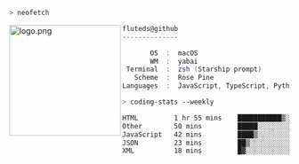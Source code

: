 ```zsh
> neofetch
```

<!--img align="left" src="https://github.com/fluteds.png" alt="logo.png" width="200"/>-->
<img align="left" src="https://external-content.duckduckgo.com/iu/?u=https%3A%2F%2F78.media.tumblr.com%2F975fca5f82161b190efdcaa05ffbd4ec%2Ftumblr_p6q6m9TJF01x3p3jmo1_500.png&f=1&nofb=1" alt="logo.png" width="200"/>

```csharp
fluteds@github
--------------

       OS  :  macOS
       WM  :  yabai
 Terminal  :  zsh (Starship prompt)  
   Scheme  :  Rose Pine  
Languages  :  JavaScript, TypeScript, Python, HTML, CSS  

```

```zsh
> coding-stats --weekly
```

<!--START_SECTION:waka-->

```txt
HTML         1 hr 55 mins    ███████████▒░░░░░░░░░░░░░   44.85 %
Other        50 mins         █████░░░░░░░░░░░░░░░░░░░░   19.72 %
JavaScript   42 mins         ████▒░░░░░░░░░░░░░░░░░░░░   16.69 %
JSON         23 mins         ██▒░░░░░░░░░░░░░░░░░░░░░░   09.10 %
XML          18 mins         █▓░░░░░░░░░░░░░░░░░░░░░░░   07.31 %
```

<!--END_SECTION:waka-->
